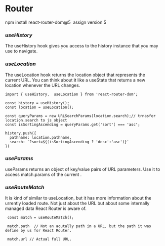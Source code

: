 # Router
npm install react-router-dom@5  assign version 5

### _useHistory_
The useHistory hook gives you access to the history instance that you may use to navigate.

### _useLocation_
The useLocation hook returns the location object that represents the current URL. You can think about it like a useState that returns a new location whenever the URL changes.


```
import { useHistory,  useLocation } from 'react-router-dom';

const history = useHistory();
const location = useLocation();

const queryParams = new URLSearchParams(location.search);// trnasfer location.search to js object
const isSortingAscending = queryParams.get('sort') === 'asc';

history.push({
  pathname: location.pathname,
  search: `?sort=${(isSortingAscending ? 'desc':'asc')}`
})
```

### _useParams_
useParams returns an object of key/value pairs of URL parameters. Use it to access match.params of the current <Route>.

### _useRouteMatch_
It is kind of similar to useLocation, but it has more information about the urrently loaded route. Not just about the URL but about some internally managed data React Router is aware of.
```
 const match = useRouteMatch();
 
 match.path  // Not an acutally path in a URL, but the path it was define by us for React Router.
 
 match.url // Actual full URL.
```
